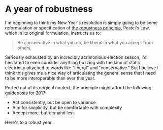 # A year of robustness

I'm beginning to think my New Year's resolution is simply going to be some reformulation or specification of [the robustness principle](https://en.wikipedia.org/wiki/Robustness_principle), Postel's Law, which in its original formulation, instructs us to:

> Be conservative in what you do, be liberal in what you accept from others.

Seriously exhausted by an incredibly acrimonious election season, I'd hesitated to even consider anything buzzing with the kind of static electricity attached to words like "liberal" and "conservative." But I believe I think this gives me a nice way of articulating the general sense that I need to be more interoperable than ever this year.

Ported out of its original context, the principle might afford the following guideposts for 2017:

* Act consistently, but be open to variance
* Aim for simplicity, but be comfortable with complexity
* Accept more, but demand less

Here's to a robust year.
